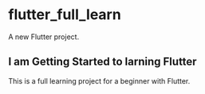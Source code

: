 # flutter_full_learn

A new Flutter project.

## I am Getting Started to larning Flutter

This is a full learning project for a beginner with Flutter.

 


